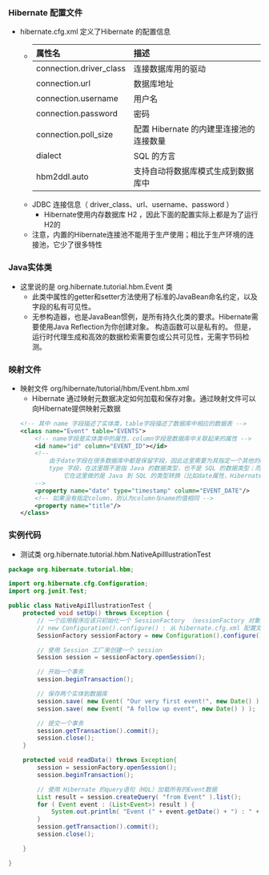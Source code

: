 
### Hibernate 配置文件
* hibernate.cfg.xml 定义了Hibernate 的配置信息
    * | 属性名 | 描述 |
      |:--|:--|
      | connection.driver_class | 连接数据库用的驱动 |
      | connection.url          | 数据库地址 |
      | connection.username     | 用户名 |
      | connection.password     | 密码 |
      | connection.poll_size    | 配置 Hibernate 的内建里连接池的连接数量 |
      | dialect                 | SQL 的方言 |
      | hbm2ddl.auto            | 支持自动将数据库模式生成到数据库中 |
    * JDBC 连接信息（ driver_class、url、username、password ）
        * Hibernate使用内存数据库 H2 ，因此下面的配置实际上都是为了运行H2的
    * 注意，内置的Hibernate连接池不能用于生产使用；相比于生产环境的连接池，它少了很多特性

### Java实体类
* 这里说的是 org.hibernate.tutorial.hbm.Event 类
    * 此类中属性的getter和setter方法使用了标准的JavaBean命名约定，以及字段的私有可见性。
    * 无参构造器，也是JavaBean惯例，是所有持久化类的要求。Hibernate需要使用Java Reflection为你创建对象。
        构造函数可以是私有的。 但是，运行时代理生成和高效的数据检索需要包或公共可见性，无需字节码检测。

### 映射文件
* 映射文件 org/hibernate/tutorial/hbm/Event.hbm.xml
    * Hibernate 通过映射元数据决定如何加载和保存对象。通过映射文件可以向Hibernate提供映射元数据
    ```xml
    <!-- 其中 name 字段描述了实体类，table字段描述了数据库中相应的数据表 -->
    <class name="Event" table="EVENTS">
        <!-- name字段是实体类中的属性，column字段是数据库中关联起来的属性 -->
        <id name="id" column="EVENT_ID"></id>
        <!-- 
            由于date字段在很多数据库中都是保留字段，因此这里需要为其指定一个其他的column 
            type 字段，在这里既不是指 Java 的数据类型，也不是 SQL 的数据类型；而是Hibernates的映射类型。
                它在这里做的是 Java 到 SQL 的类型转换（比如date属性，Hibernate并不知道应该将java.util.Date对象映射到SQL的DATE数据类型、还是TIME数据类型、还是TIMESTAMP数据类型）
        -->
        <property name="date" type="timestamp" column="EVENT_DATE"/>
        <!-- 如果没有指定column，则认为column与name的值相同 -->
        <property name="title"/>
    </class>
    ```

### 实例代码
* 测试类 org.hibernate.tutorial.hbm.NativeApiIllustrationTest
```java
package org.hibernate.tutorial.hbm;

import org.hibernate.cfg.Configuration;
import org.junit.Test;

public class NativeApiIllustrationTest {
    protected void setUp() throws Exception {
        // 一个应用程序应该只初始化一个 SessionFactory （sessionFactory 对象是线程安全的）
        // new Configuration().configure() : 从 hibernate.cfg.xml 配置文件中读取配置
        SessionFactory sessionFactory = new Configuration().configure().buildSessionFactory();

        // 使用 Session 工厂来创建一个 session
        Session session = sessionFactory.openSession();

        // 开始一个事务
        session.beginTransaction();

        // 保存两个实体到数据库
        session.save( new Event( "Our very first event!", new Date() ) );
        session.save( new Event( "A follow up event", new Date() ) );

        // 提交一个事务
        session.getTransaction().commit();
        session.close();
    }

    protected void readData() throws Exception{
        session = sessionFactory.openSession();
        session.beginTransaction();

        // 使用 Hibernate 的query语句（HQL）加载所有的Event数据
        List result = session.createQuery( "from Event" ).list();
        for ( Event event : (List<Event>) result ) {
            System.out.println( "Event (" + event.getDate() + ") : " + event.getTitle() );
        }
        session.getTransaction().commit();
        session.close();

    }

}
```



